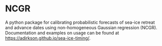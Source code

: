# NCGR

A python package for calibrating probabilistic forecasts of sea-ice retreat and advance
dates using non-homogeneous Gaussian regression (NCGR). Documentation and examples on usage
can be found at <https://adirkson.github.io/sea-ice-timing/>.

